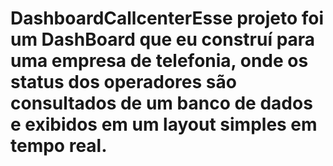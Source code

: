 # DashboardCallcenterEsse projeto foi um DashBoard que eu construí para uma empresa de telefonia, onde os status dos operadores são consultados de um banco de dados e exibidos em um layout simples em tempo real.
